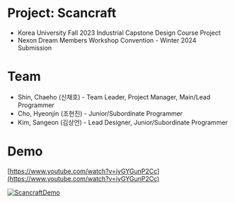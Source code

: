 # Project: Scancraft
* Korea University Fall 2023 Industrial Capstone Design Course Project
* Nexon Dream Members Workshop Convention - Winter 2024 Submission

# Team
* Shin, Chaeho (신채호) - Team Leader, Project Manager, Main/Lead Programmer
* Cho, Hyeonjin (조현진) - Junior/Subordinate Programmer
* Kim, Sangeon (김상언) - Lead Designer, Junior/Subordinate Programmer

# Demo
[https://www.youtube.com/watch?v=iyGYGunP2Cc](https://www.youtube.com/watch?v=iyGYGunP2Cc)

[![ScancraftDemo](https://img.youtube.com/vi/iyGYGunP2Cc/0.jpg)](https://www.youtube.com/watch?v=iyGYGunP2Cc)
